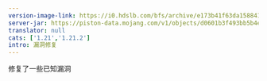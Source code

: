 ```yaml
---
version-image-link: https://i0.hdslb.com/bfs/archive/e173b41f63da1588410055a8248fd2ac027767fd.png
server-jar: https://piston-data.mojang.com/v1/objects/d0601b3f493bb5b4e421ef35b676d4cb9c1f606f/server.jar
translator: null
cats: ['1.21','1.21.2']
intro: 漏洞修复
---
```

修复了一些已知漏洞